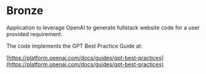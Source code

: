 # Bronze

Application to leverage OpenAI to generate fullstack website code for a user provided requirement.

The code implements the GPT Best Practice Guide at:

[https://platform.openai.com/docs/guides/gpt-best-practices](https://platform.openai.com/docs/guides/gpt-best-practices)

